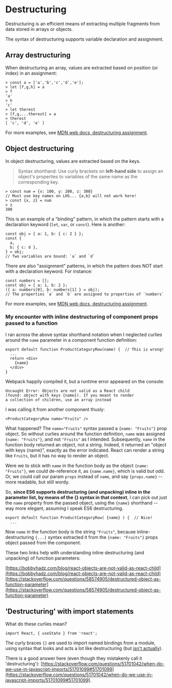 # Destructuring

Destructuring is an efficient means of extracting multiple fragments from data stored in arrays or objects. 

The syntax of destructuring supports variable declaration and assignment.

<a id="array-destructuring"></a>
## Array destructuring
When destructuring an array, values are extracted based on position (or index) in an assignment:
```
> const a = ['a','b','c','d','e'];
> let [f,g,h] = a
> f
'a'
> h
'c'
> let therest
> [f,g,...therest] = a
> therest
[ 'c', 'd', 'e' ]
```
For more examples, see [MDN web docs, destructuring assignment](https://developer.mozilla.org/en-US/docs/Web/JavaScript/Reference/Operators/Destructuring_assignment).

<a id="object-destructuring"></a>
## Object destructuring
In object destructuring, values are extracted based on the keys.

> Syntax shorthand: Use curly brackets on **left-hand side** to assign an object's properties to variables of the same name as the corresponding key.

```
> const num = {x: 100, y: 200, z: 300}
// Must use key names on LHS... {a,b} will not work here!
> const {x, z} = num
> z
300
```
This is an example of a "binding" pattern, in which the pattern starts with a declaration keyword (`let`, `var`, or `const`).  Here is another:
```
const obj = { a: 1, b: { c: 2 } };
const {
  a,
  b: { c: d },
} = obj;
// Two variables are bound: `a` and `d`
```
There are also "assignment" patterns, in which the pattern does NOT start with a declaration keyword.  For instance:
```
const numbers = [];
const obj = { a: 1, b: 2 };
({ a: numbers[0], b: numbers[1] } = obj);
// The properties `a` and `b` are assigned to properties of `numbers`
```
For more examples, see [MDN web docs, destructuring assignment](https://developer.mozilla.org/en-US/docs/Web/JavaScript/Reference/Operators/Destructuring_assignment).

### My encounter with inline destructuring of component props passed to a function

I ran across the above syntax shorthand notation when I neglected curlies around the `name` parameter in a component function definition:
```
export default function ProductCategoryRow(name) {  // This is wrong!
  ...
  return <div>
    {name}
  </div>
}
```
Webpack happily compiled it, but a runtime error appeared on the console:
```
Uncaught Error: Objects are not valid as a React child
(found: object with keys {name}). If you meant to render
a collection of children, use an array instead
```
I was calling it from another component thusly:
```
<ProductCategoryRow name="Fruits" />
```
What happened?  The `name="Fruits"` syntax passed a `{name: "Fruits"}` prop object.  So without curlies around the function definition, `name` was assigned `{name: "Fruits"}`, and not `"Fruits"` as I intended.  Subsequently, `name` in the function body returned an object, not a string.  Indeed, it returned an "object with keys {name}", exactly as the error indicated.  React can render a string like `Fruits`, but it has no way to render an object.

Were we to stick with `name` in the function body as the object `{name: "Fruits"}`, we could de-reference it, as `{name.name}`, which is valid but odd.  Or, we could call our param `props` instead of `name`, and say `{props.name}` -- more readable, but still wordy.

So, **since ES6 supports destructuring (and unpacking) inline in the parameter list, by means of the {} syntax in that context**, I can pick out just the `name` property from the passed object, using the `{name}` shorthand -- way more elegant, assuming I speak ES6 destructuring.
```
export default function ProductCategoryRow( {name} ) {  // Nice!
  ...
```

Now `name` in the function body is the string `"Fruits"`, because inline-destructuring `{...}` syntax extracted it from the `{name: "Fruits"}` props object passed from the component.

These two links help with understanding inline destructuring (and unpacking) of function parameters:

[https://bobbyhadz.com/blog/react-objects-are-not-valid-as-react-child](https://bobbyhadz.com/blog/react-objects-are-not-valid-as-react-child)
[https://stackoverflow.com/questions/58574905/destructured-object-as-function-parameter](https://stackoverflow.com/questions/58574905/destructured-object-as-function-parameter)

## 'Destructuring' with import statements
What do these curlies mean?
```
import React, { useState } from 'react';
```

The curly braces `{}` are used to import named bindings from a module, using syntax that looks and acts a lot like destructuring (but [isn't actually](https://qntm.org/snippets)).

There is a good answer here (even though they mistakenly call it 'destructuring'): [https://stackoverflow.com/questions/51701042/when-do-we-use-in-javascript-imports/51701099#51701099](https://stackoverflow.com/questions/51701042/when-do-we-use-in-javascript-imports/51701099#51701099).
